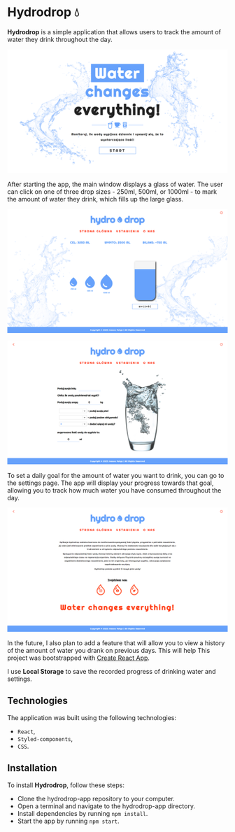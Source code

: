 # Hydrodrop 💧

**Hydrodrop** is a simple application that allows users to track the amount of water they drink throughout the day.

![Project Preview](src/assets/images/water-app-1.png)

After starting the app, the main window displays a glass of water. The user can click on one of three drop sizes - 250ml, 500ml, or 1000ml - to mark the amount of water they drink, which fills up the large glass.

![Project Preview](src/assets/images/water-app-2.png)

![Project Preview](src/assets/images/water-app-3.png)

To set a daily goal for the amount of water you want to drink, you can go to the settings page. The app will display your progress towards that goal, allowing you to track how much water you have consumed throughout the day.

![Project Preview](src/assets/images/water-app-4.png)

In the future, I also plan to add a feature that will allow you to view a history of the amount of water you drank on previous days. This will help
This project was bootstrapped with [Create React App](https://github.com/facebook/create-react-app).

I use **Local Storage** to save the recorded progress of drinking water and settings.

## Technologies

The application was built using the following technologies:

-   `React`,
-   `Styled-components`,
-   `CSS`.

## Installation

To install **Hydrodrop**, follow these steps:

-   Clone the hydrodrop-app repository to your computer.
-   Open a terminal and navigate to the hydrodrop-app directory.
-   Install dependencies by running `npm install`.
-   Start the app by running `npm start`.
